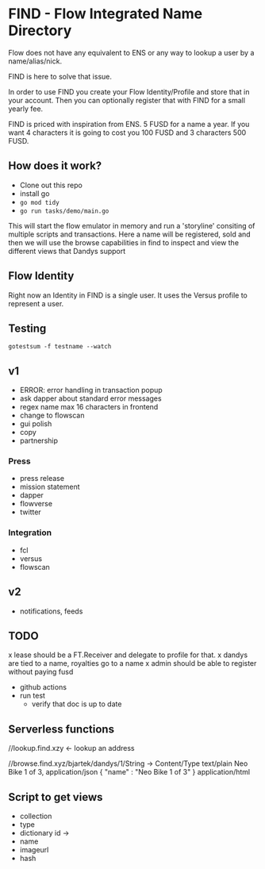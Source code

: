 # FIND - Flow Integrated Name Directory

Flow does not have any equivalent to ENS or any way to lookup a user by a name/alias/nick. 

FIND is here to solve that issue. 

In order to use FIND you create your Flow Identity/Profile and store that in your account. Then you can optionally register that with FIND for a small yearly fee. 

FIND is priced with inspiration from ENS. 5 FUSD for a name a year. If you want 4 characters it is going to cost you 100 FUSD and 3 characters 500 FUSD.


## How does it work?
 - Clone out this repo
 - install go
 - `go mod tidy`
 - `go run tasks/demo/main.go`

This will start the flow emulator in memory and run a 'storyline' consiting of multiple scripts and transactions. Here a name will be registered, sold and then we will use the browse capabilities in find to inspect and view the different views that Dandys support

## Flow Identity

Right now an Identity in FIND is a single user.  It uses the Versus profile to represent a user.


## Testing
  
 `gotestsum -f testname --watch`

## v1
 - ERROR: error handling in transaction popup
  - ask dapper about standard error messages 
 - regex name max 16 characters in frontend
 - change to flowscan
 - gui polish
 - copy
 - partnership

### Press
 - press release
 - mission statement
 - dapper
 - flowverse
 - twitter 

### Integration
 - fcl
 - versus
 - flowscan

## v2
 - notifications, feeds


## TODO

 x lease should be a FT.Receiver and delegate to profile for that. 
 x dandys are tied to a name, royalties go to a name
 x admin should be able to register without paying fusd
  - github actions
  - run test
	- verify that doc is up to date


## Serverless functions
//lookup.find.xzy <- lookup an address

//browse.find.xyz/bjartek/dandys/1/String -> Content/Type  text/plain    Neo Bike 1 of 3, application/json { "name" : "Neo Bike 1 of 3" } application/html


## Script to get views

- collection
 - type
 - dictionary id ->
  - name
  - imageurl
  - hash
